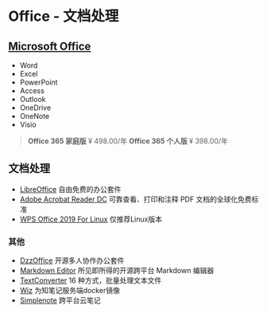 # Office - 文档处理

## [Microsoft Office](https://www.office.com/)

- Word
- Excel
- PowerPoint
- Access
- Outlook
- OneDrive
- OneNote
- Visio

> **Office 365 家庭版**
> ¥ 498.00/年
> **Office 365 个人版**
> ¥ 398.00/年

## 文档处理

- [LibreOffice](https://zh-cn.libreoffice.org/)
自由免费的办公套件
- [Adobe Acrobat Reader DC](http://get.adobe.com/cn/reader/otherversions/)
可靠查看、打印和注释 PDF 文档的全球化免费标准
- [WPS Office 2019 For Linux](https://www.wps.cn/product/wpslinux)
仅推荐Linux版本

### 其他

- [DzzOffice](http://www.dzzoffice.com/ )
开源多人协作办公套件
- [Markdown Editor](https://mdown.now.sh/)
所见即所得的开源跨平台 Markdown 编辑器
- [TextConverter](https://www.sttmedia.com/textconverter-download)
16 种方式，批量处理文本文件
- [Wiz](https://www.wiz.cn/zh-cn/docker)
为知笔记服务端docker镜像
- [Simplenote](https://simplenote.com/)
跨平台云笔记
